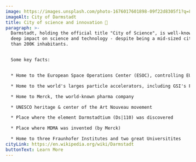 ```yaml
---
image: https://images.unsplash.com/photo-1676017601898-09f22d8305f1?q=80&w=1740&auto=format&fit=crop&ixlib=rb-4.0.3&ixid=M3wxMjA3fDB8MHxwaG90by1wYWdlfHx8fGVufDB8fHx8fA%3D%3D
imageAlt: City of Darmstadt
title: City of science and innovation 🚀
paragraph: >-
  Darmstadt, holding the official title "City of Science", is well-known for its
  deep impact on science and technology - despite being a mid-sized city less
  than 200K inhabitants.


  Some key facts:


  * Home to the European Space Operations Center (ESOC), controlling EU spacecrafts

  * Home to the world's larges particle accelerators, including GSI's FAIR

  * Home to Merck, the world-known pharma company

  * UNESCO heritage & center of the Art Nouveau movement

  * Place where the element Darmstadtium (Ds|110) was discovered

  * Place where MDMA was invented (by Merck)

  * Home to three Fraunhofer Institutes and two great Universitites
cityLink: https://en.wikipedia.org/wiki/Darmstadt
buttonText: Learn More
---
```

